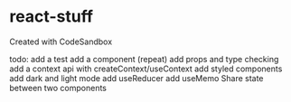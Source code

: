 # react-stuff
Created with CodeSandbox


todo:
add a test
add a component (repeat)
add props and type checking
add a context api with createContext/useContext
add styled components
add dark and light mode
add useReducer
add useMemo
Share state between two components
